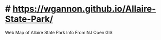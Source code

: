 # # https://wgannon.github.io/Allaire-State-Park/
 Web Map of Allaire State Park
Info From NJ Open GIS
